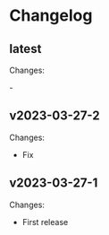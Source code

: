 # Changelog

## latest

Changes:

\-

## v2023-03-27-2

Changes:

- Fix

## v2023-03-27-1

Changes:

- First release
